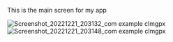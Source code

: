 This is the main screen for my app

![Screenshot_20221221_203132_com example clmgpx](https://user-images.githubusercontent.com/59029293/208978792-f702dca2-4453-4ca3-ab10-51b01c10d34b.jpg)
![Screenshot_20221221_203148_com example clmgpx](https://user-images.githubusercontent.com/59029293/208978819-570d2940-cd25-436d-b05b-fa84ef0547ab.jpg)
